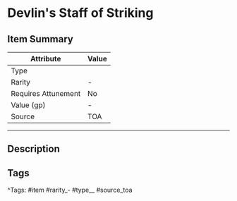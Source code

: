 # Devlin's Staff of Striking

## Item Summary

| Attribute            | Value                        |
|----------------------|------------------------------|
| Type                 |   |
| Rarity               | -             |
| Requires Attunement  | No                |
| Value (gp)           | -    |
| Source               | TOA |

---

## Description



## Tags

^Tags: #item #rarity_- #type__ #source_toa
